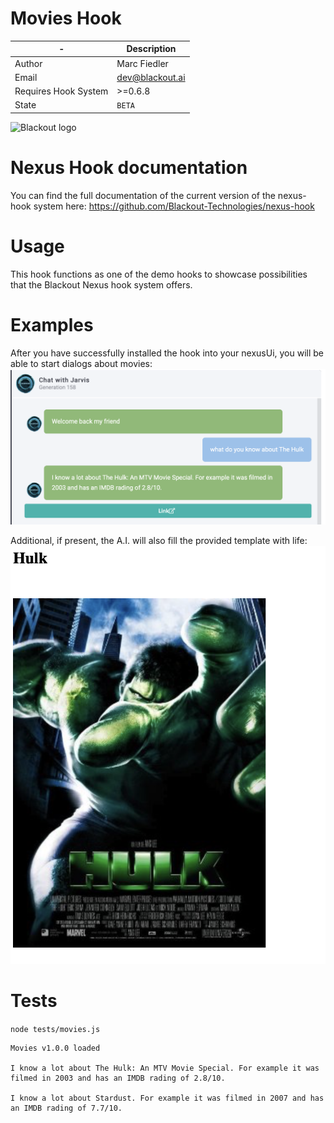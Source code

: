 # Movies Hook

|-|Description
|---|---|
|Author|Marc Fiedler|
|Email|dev@blackout.ai|
|Requires Hook System|>=0.6.8|
|State|`BETA`|

![Blackout logo](https://www.blackout.ai/wp-content/uploads/2018/08/logo.png)

# Nexus Hook documentation

You can find the full documentation of the current version of the nexus-hook system here:
https://github.com/Blackout-Technologies/nexus-hook

# Usage

This hook functions as one of the demo hooks to showcase possibilities that the Blackout Nexus hook system offers.

# Examples

After you have successfully installed the hook into your nexusUi, you will be able to start dialogs about movies:
![Screenshot1](/img/screenshot1.png?raw=true "Dialog")

Additional, if present, the A.I. will also fill the provided template with life:
![Screenshot1](/img/screenshot2.png?raw=true "Template")

# Tests

`node tests/movies.js `

```
Movies v1.0.0 loaded

I know a lot about The Hulk: An MTV Movie Special. For example it was filmed in 2003 and has an IMDB rading of 2.8/10.

I know a lot about Stardust. For example it was filmed in 2007 and has an IMDB rading of 7.7/10.
```
